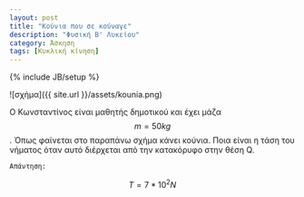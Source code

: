 ```yaml
---
layout: post
title: "Κούνια που σε κούναγε"
description: "Φυσική B' Λυκείου"
category: Άσκηση
tags: [Κυκλική κίνηση]
---
```

{% include JB/setup %}

![σχήμα]({{ site.url }}/assets/kounia.png) 


O Κωνσταντίνος είναι μαθητής δημοτικού και έχει μάζα $$m = 50kg$$. Όπως φαίνεται στο παραπάνω σχήμα κάνει κούνια. Ποια είναι η τάση του νήματος όταν αυτό διέρχεται από την κατακόρυφο στην θέση Q.


`Απάντηση:`

$$T = 7*10^2 N$$